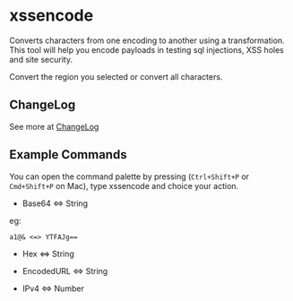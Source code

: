 # xssencode

Converts characters from one encoding to another using a transformation. This tool will help you encode payloads in testing sql injections, XSS holes and site security.

Convert the region you selected or convert all characters.

## ChangeLog

See more at [ChangeLog](./CHANGELOG.md)

## Example Commands

You can open the command palette by pressing (`Ctrl+Shift+P` or `Cmd+Shift+P` on Mac), type xssencode and choice your action.

* Base64 <=> String

eg:

```
a1@& <=> YTFAJg==
```
* Hex <=> String

* EncodedURL <=> String
* IPv4 <=> Number
